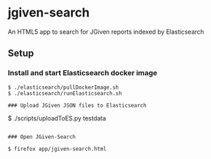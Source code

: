 # jgiven-search

An HTML5 app to search for JGiven reports indexed by Elasticsearch

## Setup

### Install and start Elasticsearch docker image
```
$ ./elasticsearch/pullDockerImage.sh
$ ./elasticsearch/runElasticsearch.sh

### Upload JGiven JSON files to Elasticsearch

```
$ ./scripts/uploadToES.py testdata
```

### Open JGiven-Search

$ firefox app/jgiven-search.html

